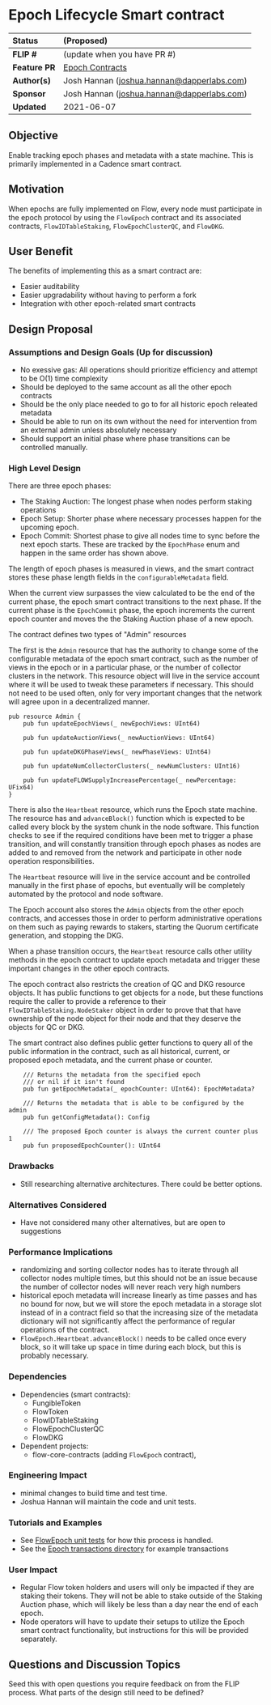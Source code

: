# Epoch Lifecycle Smart contract

| Status        | (Proposed)       |
:-------------- |:---------------------------------------------------- |
| **FLIP #**    | [](https://github.com/onflow/flow/pull/) (update when you have PR #)|
| **Feature PR** | [Epoch Contracts](https://github.com/onflow/flow-core-contracts/pull/63) |
| **Author(s)** | Josh Hannan (joshua.hannan@dapperlabs.com) |
| **Sponsor**   | Josh Hannan (joshua.hannan@dapperlabs.com)            |
| **Updated**   | 2021-06-07                                           |

## Objective

Enable tracking epoch phases and metadata with a state machine.
This is primarily implemented in a Cadence smart contract.

## Motivation

When epochs are fully implemented on Flow, every node must participate in the epoch protocol
by using the `FlowEpoch` contract and its associated contracts, `FlowIDTableStaking`, `FlowEpochClusterQC`, and `FlowDKG`.

## User Benefit

The benefits of implementing this as a smart contract are:
* Easier auditability
* Easier upgradability without having to perform a fork
* Integration with other epoch-related smart contracts

## Design Proposal

### Assumptions and Design Goals (Up for discussion)
* No exessive gas: All operations should prioritize efficiency and attempt to be O(1) time complexity
* Should be deployed to the same account as all the other epoch contracts
* Should be the only place needed to go to for all historic epoch releated metadata 
* Should be able to run on its own without the need for intervention from an external admin unless absolutely necessary
* Should support an initial phase where phase transitions can be controlled manually.

### High Level Design

There are three epoch phases:
* The Staking Auction: The longest phase when nodes perform staking operations
* Epoch Setup: Shorter phase where necessary processes happen for the upcoming epoch.
* Epoch Commit: Shortest phase to give all nodes time to sync before the next epoch starts.
These are tracked by the `EpochPhase` enum and happen in the same order has shown above.

The length of epoch phases is measured in views, and the smart contract stores these
phase length fields in the `configurableMetadata` field.

When the current view surpasses the view calculated to be the end of the current phase,
the epoch smart contract transitions to the next phase. If the current phase is the `EpochCommit` phase,
the epoch increments the current epoch counter and moves the the Staking Auction phase of a new epoch.

The contract defines two types of "Admin" resources

The first is the `Admin` resource that has the authority to change some of the configurable metadata
of the epoch smart contract, such as the number of views in the epoch or in a particular phase,
or the number of collector clusters in the network.
This resource object will live in the service account where it will be used to tweak these parameters if necessary.
This should not need to be used often, only for very important changes
that the network will agree upon in a decentralized manner.
```cadence
pub resource Admin {
    pub fun updateEpochViews(_ newEpochViews: UInt64)

    pub fun updateAuctionViews(_ newAuctionViews: UInt64)

    pub fun updateDKGPhaseViews(_ newPhaseViews: UInt64)

    pub fun updateNumCollectorClusters(_ newNumClusters: UInt16)

    pub fun updateFLOWSupplyIncreasePercentage(_ newPercentage: UFix64)
}
```

There is also the `Heartbeat` resource, which runs the Epoch state machine.
The resource has and `advanceBlock()` function which is expected to be called every
block by the system chunk in the node software. This function checks to see if the required
conditions have been met to trigger a phase transition, and will constantly transition through
epoch phases as nodes are added to and removed from the network and participate in other node operation responsibilities.

The `Heartbeat` resource will live in the service account and be controlled manually in the first phase of epochs,
but eventually will be completely automated by the protocol and node software.

The Epoch account also stores the `Admin` objects from the other epoch contracts,
and accesses those in order to perform administrative operations on them
such as paying rewards to stakers, starting the Quorum certificate generation, and 
stopping the DKG.

When a phase transition occurs, the `Heartbeat` resource calls other utility methods in the epoch contract
to update epoch metadata and trigger these important changes in the other epoch contracts.

The epoch contract also restricts the creation of QC and DKG resource objects.
It has public functions to get objects for a node, but these functions require the caller
to provide a reference to their `FlowIDTableStaking.NodeStaker` object in order to prove that 
that have ownership of the node object for their node and that they deserve the objects for QC or DKG.



The smart contract also defines public getter functions to query all of the public information in the contract,
such as all historical, current, or proposed epoch metadata, and the current phase or counter.

```cadence
    /// Returns the metadata from the specified epoch
    /// or nil if it isn't found
    pub fun getEpochMetadata(_ epochCounter: UInt64): EpochMetadata?

    /// Returns the metadata that is able to be configured by the admin
    pub fun getConfigMetadata(): Config

    /// The proposed Epoch counter is always the current counter plus 1
    pub fun proposedEpochCounter(): UInt64
```


### Drawbacks

* Still researching alternative architectures. There could be better options.

### Alternatives Considered

* Have not considered many other alternatives, but are open to suggestions

### Performance Implications

* randomizing and sorting collector nodes has to iterate through all collector nodes multiple times, but this should not 
  be an issue because the number of collector nodes will never reach very high numbers
* historical epoch metadata will increase linearly as time passes and has no bound for now,
  but we will store the epoch metadata in a storage slot instead of in a contract field so that the increasing size
  of the metadata dictionary will not significantly affect the performance of regular operations of the contract.
* `FlowEpoch.Heartbeat.advanceBlock()` needs to be called once every block, so it will take up space in time during each 
  block, but this is probably necessary.

### Dependencies

* Dependencies (smart contracts):
    * FungibleToken
    * FlowToken
    * FlowIDTableStaking
    * FlowEpochClusterQC
    * FlowDKG
* Dependent projects: 
    * flow-core-contracts (adding `FlowEpoch` contract),

### Engineering Impact

* minimal changes to build time and test time.
* Joshua Hannan will maintain the code and unit tests. 

### Tutorials and Examples

* See [FlowEpoch unit tests](https://github.com/onflow/flow-core-contracts/blob/feature/epochs/lib/go/test/flow_epoch_test.go) for how this process is handled.
* See the [Epoch transactions directory](https://github.com/onflow/flow-core-contracts/tree/feature/epochs/transactions/epoch) for example transactions

### User Impact

* Regular Flow token holders and users will only be impacted if they are staking their tokens.
  They will not be able to stake outside of the Staking Auction phase, which will likely be less than a day
  near the end of each epoch.
* Node operators will have to update their setups to utilize the Epoch smart contract functionality,
  but instructions for this will be provided separately.

## Questions and Discussion Topics

Seed this with open questions you require feedback on from the FLIP process. 
What parts of the design still need to be defined?